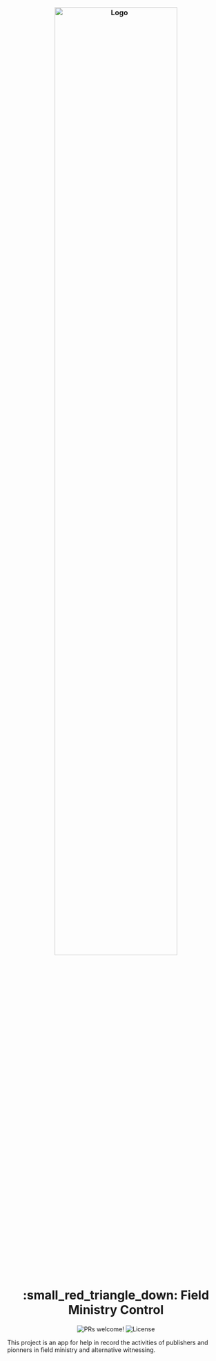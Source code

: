 <h3 align="center">
<img alt="Logo" src="img/in-develop.png" width="75%">
</h3>

<h1 align="center">
:small_red_triangle_down:  Field Ministry Control
</h1>

<p align="center">
  <img src="https://img.shields.io/static/v1?label=PRs&message=welcome&color=7159c1&labelColor=000000" alt="PRs welcome!" />

  <img alt="License" src="https://img.shields.io/static/v1?label=license&message=MIT&color=7159c1&labelColor=000000">
</p>

<p>
This project is an app for help in record the activities of publishers and pionners in field ministry and alternative witnessing.
</p>
